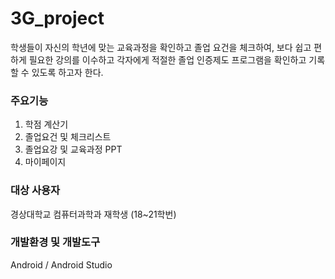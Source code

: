 # 3G_project
학생들이 자신의 학년에 맞는 교육과정을 확인하고 졸업 요건을 체크하여, 보다 쉽고 편하게 필요한 강의를 이수하고 각자에게 적절한 졸업 인증제도 프로그램을 확인하고 기록할 수 있도록 하고자 한다.

### 주요기능
1. 학점 계산기
2. 졸업요건 및 체크리스트
3. 졸업요강 및 교육과정 PPT
4. 마이페이지

### 대상 사용자
경상대학교 컴퓨터과학과 재학생 (18~21학번)

### 개발환경 및 개발도구
Android / Android Studio
